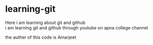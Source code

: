 # learning-git
Here i am learning about git and github
<br>
i am learning git and github through youtube on apna college channel

the auther of this code is Amarjeet